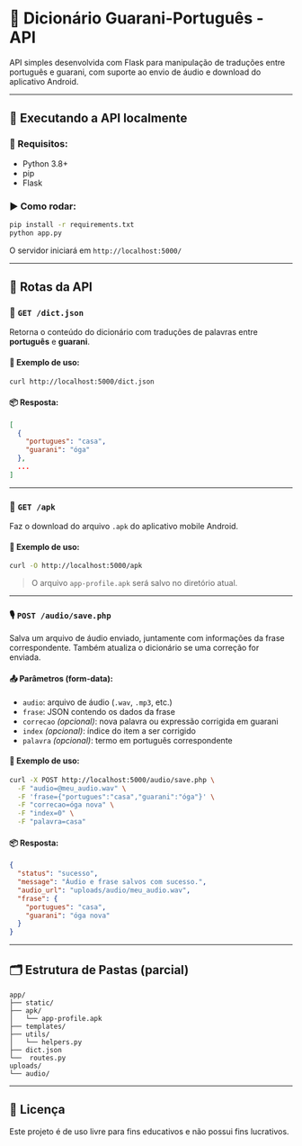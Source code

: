 # 📘 Dicionário Guarani-Português - API

API simples desenvolvida com Flask para manipulação de traduções entre português e guarani, com suporte ao envio de áudio e download do aplicativo Android.

---

## 🚀 Executando a API localmente

### 🔧 Requisitos:

* Python 3.8+
* pip
* Flask

### ▶️ Como rodar:

```bash
pip install -r requirements.txt
python app.py
```

O servidor iniciará em `http://localhost:5000/`

---

## 📡 Rotas da API

### 📘 `GET /dict.json`

Retorna o conteúdo do dicionário com traduções de palavras entre **português** e **guarani**.

#### 🔁 Exemplo de uso:

```bash
curl http://localhost:5000/dict.json
```

#### 📦 Resposta:

```json
[
  {
    "portugues": "casa",
    "guarani": "óga"
  },
  ...
]
```

---

### 📱 `GET /apk`

Faz o download do arquivo `.apk` do aplicativo mobile Android.

#### 🔁 Exemplo de uso:

```bash
curl -O http://localhost:5000/apk
```

> O arquivo `app-profile.apk` será salvo no diretório atual.

---

### 🎙️ `POST /audio/save.php`

Salva um arquivo de áudio enviado, juntamente com informações da frase correspondente. Também atualiza o dicionário se uma correção for enviada.

#### 📤 Parâmetros (form-data):

* `audio`: arquivo de áudio (`.wav`, `.mp3`, etc.)
* `frase`: JSON contendo os dados da frase
* `correcao` *(opcional)*: nova palavra ou expressão corrigida em guarani
* `index` *(opcional)*: índice do item a ser corrigido
* `palavra` *(opcional)*: termo em português correspondente

#### 🔁 Exemplo de uso:

```bash
curl -X POST http://localhost:5000/audio/save.php \
  -F "audio=@meu_audio.wav" \
  -F 'frase={"portugues":"casa","guarani":"óga"}' \
  -F "correcao=óga nova" \
  -F "index=0" \
  -F "palavra=casa"
```

#### 📦 Resposta:

```json
{
  "status": "sucesso",
  "message": "Áudio e frase salvos com sucesso.",
  "audio_url": "uploads/audio/meu_audio.wav",
  "frase": {
    "portugues": "casa",
    "guarani": "óga nova"
  }
}
```

---

## 🗂️ Estrutura de Pastas (parcial)

```
app/
├── static/
├── apk/
│   └── app-profile.apk
├── templates/
├── utils/
│   └── helpers.py
├── dict.json
└──  routes.py
uploads/
└── audio/
```

---

## 📄 Licença

Este projeto é de uso livre para fins educativos e não possui fins lucrativos.

